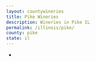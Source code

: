 ```yaml
---
layout: countywineries
title: Pike Wineries
description: Wineries in Pike IL
permalink: /illinois/pike/
county: pike
state: il
---
```

-
